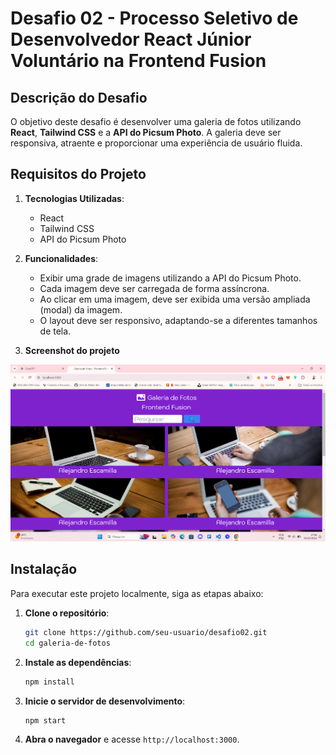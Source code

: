 
# Desafio 02 - Processo Seletivo de Desenvolvedor React Júnior Voluntário na Frontend Fusion

## Descrição do Desafio

O objetivo deste desafio é desenvolver uma galeria de fotos utilizando **React**, **Tailwind CSS** e a **API do Picsum Photo**. A galeria deve ser responsiva, atraente e proporcionar uma experiência de usuário fluida.

## Requisitos do Projeto

1. **Tecnologias Utilizadas**:
   - React
   - Tailwind CSS
   - API do Picsum Photo

2. **Funcionalidades**:
   - Exibir uma grade de imagens utilizando a API do Picsum Photo.
   - Cada imagem deve ser carregada de forma assíncrona.
   - Ao clicar em uma imagem, deve ser exibida uma versão ampliada (modal) da imagem.
   - O layout deve ser responsivo, adaptando-se a diferentes tamanhos de tela.

3. **Screenshot do projeto**

<img src="./public/tela-inicial-galeria-de-fotos.png" alt="Foto da tela inicial da galeria de fotos">

## Instalação

Para executar este projeto localmente, siga as etapas abaixo:

1. **Clone o repositório**:
   ```bash
   git clone https://github.com/seu-usuario/desafio02.git
   cd galeria-de-fotos
   ```

2. **Instale as dependências**:
   ```bash
   npm install
   ```

3. **Inicie o servidor de desenvolvimento**:
   ```bash
   npm start
   ```

4. **Abra o navegador** e acesse `http://localhost:3000`.